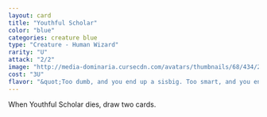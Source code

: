 ```yaml
---
layout: card
title: "Youthful Scholar"
color: "blue"
categories: creature blue
type: "Creature - Human Wizard"
rarity: "U"
attack: "2/2"
image: "http://media-dominaria.cursecdn.com/avatars/thumbnails/68/434/200/283/635618499800064019.png"
cost: "3U"
flavor: "&quot;Too dumb, and you end up a sisbig. Too smart, and you end up a meal. Mediocrity is the key to a long life.&quot;"
---
```


When Youthful Scholar dies, draw two cards.
